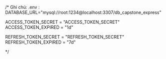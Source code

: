 /\*
Ghi chú:
.env :
DATABASE_URL="mysql://root:1234@localhost:3307/db_capstone_express"

ACCESS_TOKEN_SECRET = "ACCESS_TOKEN_SECRET"
ACCESS_TOKEN_EXPIRED = "1d"

REFRESH_TOKEN_SECRET = "REFRESH_TOKEN_SECRET"
REFRESH_TOKEN_EXPIRED = "7d"

\*/
